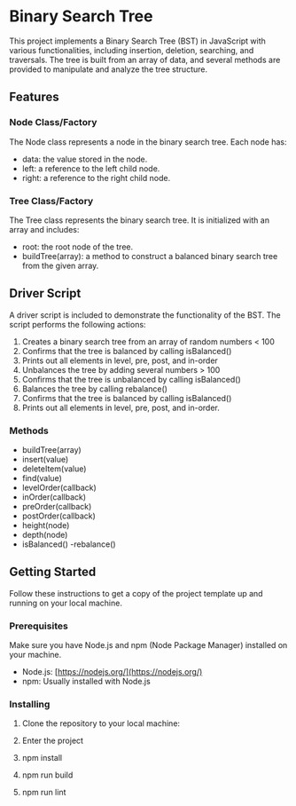 # Binary Search Tree

This project implements a Binary Search Tree (BST) in JavaScript with various functionalities, including insertion, deletion, searching, and traversals. The tree is built from an array of data, and several methods are provided to manipulate and analyze the tree structure.

## Features

### Node Class/Factory

The Node class represents a node in the binary search tree. Each node has:

- data: the value stored in the node.
- left: a reference to the left child node.
- right: a reference to the right child node.

### Tree Class/Factory

The Tree class represents the binary search tree. It is initialized with an array and includes:

- root: the root node of the tree.
- buildTree(array): a method to construct a balanced binary search tree from the given array.

## Driver Script

A driver script is included to demonstrate the functionality of the BST. The script performs the following actions:

1. Creates a binary search tree from an array of random numbers < 100
2. Confirms that the tree is balanced by calling isBalanced()
3. Prints out all elements in level, pre, post, and in-order
4. Unbalances the tree by adding several numbers > 100
5. Confirms that the tree is unbalanced by calling isBalanced()
6. Balances the tree by calling rebalance()
7. Confirms that the tree is balanced by calling isBalanced()
8. Prints out all elements in level, pre, post, and in-order.

### Methods

- buildTree(array)
- insert(value)
- deleteItem(value)
- find(value)
- levelOrder(callback)
- inOrder(callback)
- preOrder(callback)
- postOrder(callback)
- height(node)
- depth(node)
- isBalanced()
  -rebalance()

## Getting Started

Follow these instructions to get a copy of the project template up and running on your local machine.

### Prerequisites

Make sure you have Node.js and npm (Node Package Manager) installed on your machine.

- Node.js: [https://nodejs.org/](https://nodejs.org/)
- npm: Usually installed with Node.js

### Installing

1. Clone the repository to your local machine:

2. Enter the project

3. npm install

4. npm run build

5. npm run lint
